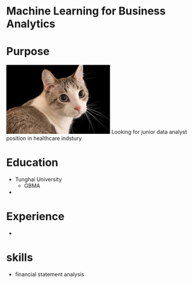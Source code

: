 # Machine Learning for Business Analytics

# Purpose
![](cat.jpg)
Looking for junior data analyst position in healthcare indstury

# Education

- Tunghai University
  - GBMA
- 

# Experience

- 

# skills
- financial statement analysis

